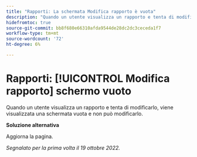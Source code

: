 ```yaml
---
title: "Rapporti: La schermata Modifica rapporto è vuota"
description: "Quando un utente visualizza un rapporto e tenta di modificarlo, viene visualizzata una schermata vuota e non può modificarlo."
hidefromtoc: true
source-git-commit: bb8f680e66310afda9544de28dc2dc3ceceda1f7
workflow-type: tm+mt
source-wordcount: '72'
ht-degree: 6%

---
```



# Rapporti: [!UICONTROL Modifica rapporto] schermo vuoto

Quando un utente visualizza un rapporto e tenta di modificarlo, viene visualizzata una schermata vuota e non può modificarlo.

**Soluzione alternativa**

Aggiorna la pagina.

_Segnalato per la prima volta il 19 ottobre 2022._

